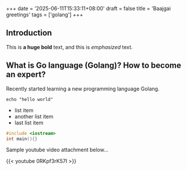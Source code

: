 +++
date = '2025-06-11T15:33:11+08:00'
draft = false
title = 'Baajgai greetings'
tags = ['golang']
+++
## Introduction

This is **a huge bold** text, and this is *emphasized* text.

## What is Go language (Golang)? How to become an expert?

Recently started learning a new programming language Golang. 

`echo "hello world"`
- list item
- another list item
- last list item


```cpp
#include <iostream>
int main(){}
```
Sample youtube video attachment below...

{{< youtube 0RKpf3rK57I >}}

